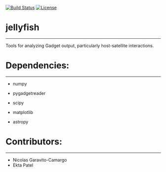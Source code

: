 [![Build Status](https://travis-ci.org/Besla-Team/jellyfish.svg?branch=master)](https://travis-ci.org/Besla-Team/jellyfish)
[![License](http://img.shields.io/badge/license-MIT-blue.svg?style=flat)](https://github.com/Besla-Team/jellyfish/blob/master/LICENSE)

# jellyfish
----------
Tools for analyzing Gadget output, particularly host-satellite interactions. 

# Dependencies:
------------
- numpy

- pygadgetreader

- scipy

- matplotlib

- astropy

# Contributors:
----------
- Nicolas Garavito-Camargo
- Ekta Patel
